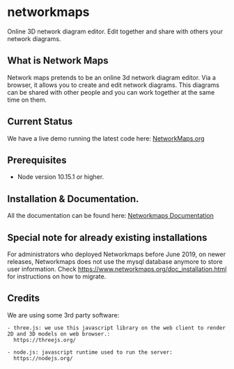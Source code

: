 # networkmaps

Online 3D network diagram editor. Edit together and share with others your network diagrams.

## What is Network Maps

Network maps pretends to be an online 3d network diagram editor. Via a browser, it allows you to create and edit network diagrams. This diagrams can be shared with other people and you can work together at the same time on them.

## Current Status

We have a live demo running the latest code here:
[NetworkMaps.org](https://app.networkmaps.org)

## Prerequisites

- Node version 10.15.1 or higher.

## Installation & Documentation.

All the documentation can be found here: [Networkmaps Documentation](https://www.networkmaps.org/documentation.html)

## Special note for already existing installations
For administrators who deployed Networkmaps before June 2019, on newer releases, Networkmaps does not use the mysql database anymore to store user information. 
Check https://www.networkmaps.org/doc_installation.html for instructions on how to migrate.
## Credits

We are using some 3rd party software:

    - three.js: we use this javascript library on the web client to render 2D and 3D models on web browser.:
      https://threejs.org/

    - node.js: javascript runtime used to run the server:
      https://nodejs.org/


